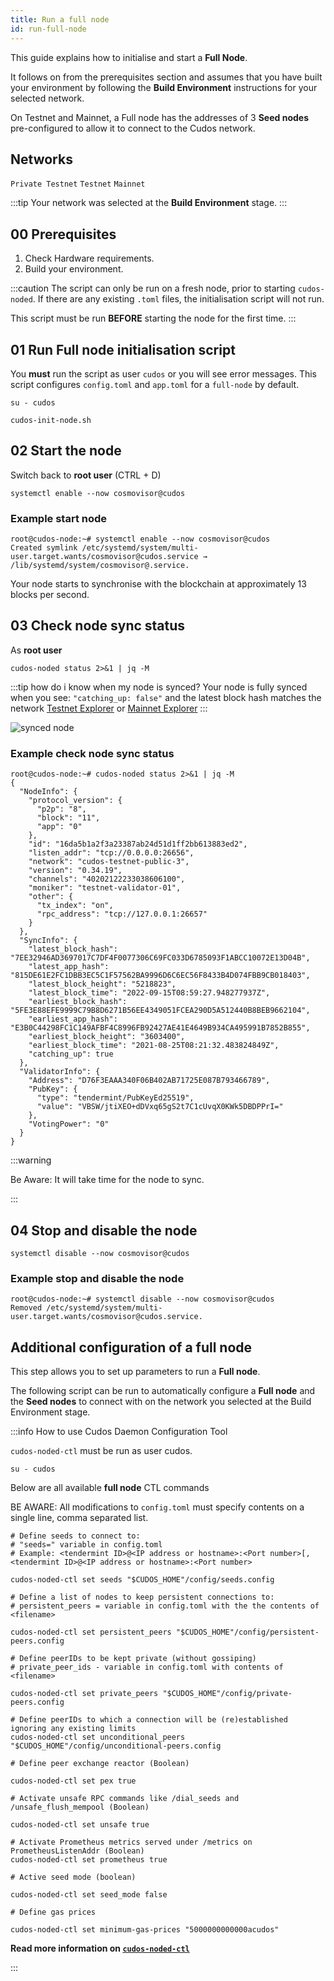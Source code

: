 ```yaml
---
title: Run a full node
id: run-full-node
---
```


This guide explains how to initialise and start a **Full Node**. 

It follows on from the prerequisites section and assumes that you have built your environment by following the **Build Environment** instructions for your selected network. 

On Testnet and Mainnet, a Full node has the addresses of 3 **Seed nodes** pre-configured to allow it to connect to the Cudos network. 

## Networks

`Private Testnet`
`Testnet`
`Mainnet`

:::tip
Your network was selected at the **Build Environment** stage.
:::

## 00 Prerequisites

1. Check Hardware requirements.
2. Build your environment. 


<!-- | **Hardware** 	| **Specification**           	|
|------	|-------------------------------	|
| CPU   | At least 4 cores.                |
| RAM  	| 16 GB (Windows), 8 GB (Linux) 	|
| Disk 	| 610 GB SSD drive                  	|
| OS | Redhat/Fedora/CentOs/Debian/Ubuntu   |  -->

:::caution 
The script can only be run on a fresh node, prior to starting `cudos-noded`. If there are any existing `.toml` files, the initialisation script will not run.

This script must be run **BEFORE** starting the node for the first time.
:::  

## 01 Run Full node initialisation script

You **must** run the script as user `cudos` or you will see error messages. This script configures `config.toml` and `app.toml` for a `full-node` by default.

```shell
su - cudos
```

```shell
cudos-init-node.sh
```

## 02 Start the node

Switch back to **root user** (CTRL + D)

```shell
systemctl enable --now cosmovisor@cudos
```

### Example start node

```shell
root@cudos-node:~# systemctl enable --now cosmovisor@cudos
Created symlink /etc/systemd/system/multi-user.target.wants/cosmovisor@cudos.service → /lib/systemd/system/cosmovisor@.service.
```

Your node starts to synchronise with the blockchain at approximately 13 blocks per second. 

## 03 Check node sync status

As **root user**

```shell
cudos-noded status 2>&1 | jq -M 
```
:::tip how do i know when my node is synced?
Your node is fully synced when you see: 
`"catching_up: false"` 
and the latest block hash matches the network [Testnet Explorer](explorer.testnet.cudos.org) or [Mainnet Explorer](explorer.mainnet.cudos.org)
:::

![synced node](@site/static/img/node-sync.png)

### Example check node sync status

```shell 
root@cudos-node:~# cudos-noded status 2>&1 | jq -M 
{
  "NodeInfo": {
    "protocol_version": {
      "p2p": "8",
      "block": "11",
      "app": "0"
    },
    "id": "16da5b1a2f3a23387ab24d51d1ff2bb613883ed2",
    "listen_addr": "tcp://0.0.0.0:26656",
    "network": "cudos-testnet-public-3",
    "version": "0.34.19",
    "channels": "40202122233038606100",
    "moniker": "testnet-validator-01",
    "other": {
      "tx_index": "on",
      "rpc_address": "tcp://127.0.0.1:26657"
    }
  },
  "SyncInfo": {
    "latest_block_hash": "7EE32946AD3697017C7DF4F0077306C69FC033D6785093F1ABCC10072E13D04B",
    "latest_app_hash": "815DE61E2FC1DBB3EC5C1F57562BA9996D6C6EC56F8433B4D074FBB9CB018403",
    "latest_block_height": "5218823",
    "latest_block_time": "2022-09-15T08:59:27.948277937Z",
    "earliest_block_hash": "5FE3E88EFE9999C79B8D6271B56EE4349051FCEA290D5A512440B8BEB9662104",
    "earliest_app_hash": "E3B0C44298FC1C149AFBF4C8996FB92427AE41E4649B934CA495991B7852B855",
    "earliest_block_height": "3603400",
    "earliest_block_time": "2021-08-25T08:21:32.483824849Z",
    "catching_up": true
  },
  "ValidatorInfo": {
    "Address": "D76F3EAAA340F06B402AB71725E087B793466789",
    "PubKey": {
      "type": "tendermint/PubKeyEd25519",
      "value": "VBSW/jtiXEO+dDVxq65gS2t7C1cUvqX0KWk5DBDPPrI="
    },
    "VotingPower": "0"
  }
}
```

:::warning

Be Aware: It will take time for the node to sync.

:::

## 04 Stop and disable the node

```shell
systemctl disable --now cosmovisor@cudos
```

### Example stop and disable the node

```shell
root@cudos-node:~# systemctl disable --now cosmovisor@cudos
Removed /etc/systemd/system/multi-user.target.wants/cosmovisor@cudos.service.
```

## Additional configuration of a full node

This step allows you to set up parameters to run a **Full node**.

The following script can be run to automatically configure a **Full node** and the **Seed nodes** to connect with on the network you selected at the Build Environment stage.


:::info How to use Cudos Daemon Configuration Tool

`cudos-noded-ctl` must be run as user cudos.

```shell
su - cudos
```



Below are all available **full node** CTL commands

BE AWARE: All modifications to `config.toml` must specify contents on a single line, comma separated list. 

```shell
# Define seeds to connect to: 
# "seeds=" variable in config.toml 
# Example: <tendermint ID>@<IP address or hostname>:<Port number>[,<tendermint ID>@<IP address or hostname>:<Port number>

cudos-noded-ctl set seeds "$CUDOS_HOME"/config/seeds.config

# Define a list of nodes to keep persistent connections to:
# persistent_peers = variable in config.toml with the the contents of <filename>

cudos-noded-ctl set persistent_peers "$CUDOS_HOME"/config/persistent-peers.config

# Define peerIDs to be kept private (without gossiping)
# private_peer_ids - variable in config.toml with contents of <filename>

cudos-noded-ctl set private_peers "$CUDOS_HOME"/config/private-peers.config

# Define peerIDs to which a connection will be (re)established ignoring any existing limits
cudos-noded-ctl set unconditional_peers "$CUDOS_HOME"/config/unconditional-peers.config

# Define peer exchange reactor (Boolean)

cudos-noded-ctl set pex true

# Activate unsafe RPC commands like /dial_seeds and /unsafe_flush_mempool (Boolean)

cudos-noded-ctl set unsafe true

# Activate Prometheus metrics served under /metrics on PrometheusListenAddr (Boolean)
cudos-noded-ctl set prometheus true

# Active seed mode (boolean)

cudos-noded-ctl set seed_mode false

# Define gas prices

cudos-noded-ctl set minimum-gas-prices "5000000000000acudos"
```

**Read more information on [`cudos-noded-ctl`](https://github.com/CudoVentures/cudos-noded-packager/blob/main/docs/cudos-noded-ctl.md)**

:::







